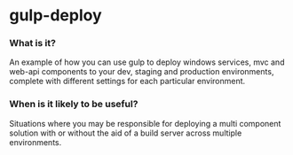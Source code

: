 # gulp-deploy

### What is it?

An example of how you can use gulp to deploy windows services, mvc and web-api components to your dev, staging and production environments, complete with different settings for each particular environment.

### When is it likely to be useful?

Situations where you may be responsible for deploying a multi component solution with or 
without the aid of a build server across multiple environments.



